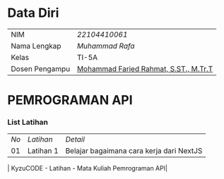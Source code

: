 # Data Diri

|                |                                                                          |
| -------------- | ------------------------------------------------------------------------ |
| NIM            | _22104410061_                                                            |
| Nama Lengkap   | _Muhammad Rafa_                                                          |
| Kelas          | TI-5A                                                                    |
| Dosen Pengampu | [Mohammad Faried Rahmat, S.ST., M.Tr.T](https://github.com/fariedrahmat) |

# PEMROGRAMAN API

### List Latihan

|      |           |                                          |
| ---- | --------- | ---------------------------------------- |
| _No_ | _Latihan_ | _Detail_                                 |
| 01   | Latihan 1 | Belajar bagaimana cara kerja dari NextJS |

| KyzuCODE - Latihan - Mata Kuliah Pemrograman API|
